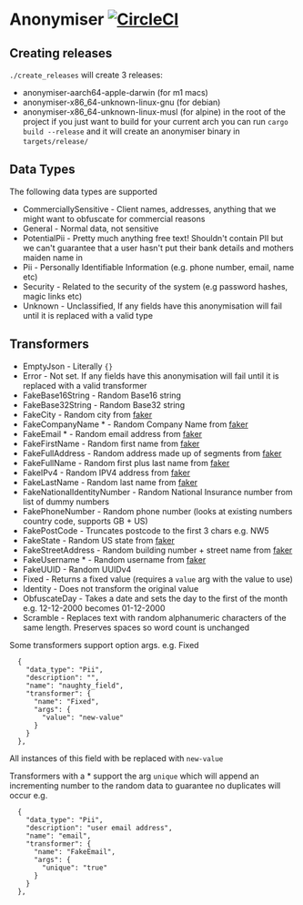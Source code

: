 # Anonymiser [![CircleCI](https://circleci.com/gh/Multiverse-io/anonymiser/tree/main.svg?style=svg&circle-token=f96c8ae882765c9cb2219d4539a5bed696451202)](https://circleci.com/gh/Multiverse-io/anonymiser/tree/main)


## Creating releases

`./create_releases` will create 3 releases:
- anonymiser-aarch64-apple-darwin (for m1 macs)
- anonymiser-x86_64-unknown-linux-gnu (for debian)
- anonymiser-x86_64-unknown-linux-musl (for alpine)
in the root of the project
if you just want to build for your current arch you can run `cargo build --release` and it will create an anonymiser binary in `targets/release/`


## Data Types

The following data types are supported

- CommerciallySensitive - Client names, addresses, anything that we might want to obfuscate for commercial reasons
- General - Normal data, not sensitive
- PotentialPii - Pretty much anything free text! Shouldn't contain PII but we can't guarantee that a user hasn't put their bank details and mothers maiden name in
- Pii - Personally Identifiable Information (e.g. phone number, email, name etc)
- Security - Related to the security of the system (e.g password hashes, magic links etc)
- Unknown - Unclassified, If any fields have this anonymisation will fail until it is replaced with a valid type


## Transformers
- EmptyJson - Literally `{}`
- Error - Not set. If any fields have this anonymisation will fail until it is replaced with a valid transformer
- FakeBase16String - Random Base16 string
- FakeBase32String - Random Base32 string
- FakeCity - Random city from [faker](https://github.com/cksac/fake-rs)
- FakeCompanyName * - Random Company Name from [faker](https://github.com/cksac/fake-rs)
- FakeEmail * - Random email address from [faker](https://github.com/cksac/fake-rs)
- FakeFirstName - Random first name from [faker](https://github.com/cksac/fake-rs)
- FakeFullAddress - Random address made up of segments from [faker](https://github.com/cksac/fake-rs)
- FakeFullName - Random first plus last name from [faker](https://github.com/cksac/fake-rs)
- FakeIPv4 - Random IPV4 address from [faker](https://github.com/cksac/fake-rs)
- FakeLastName - Random last name from [faker](https://github.com/cksac/fake-rs)
- FakeNationalIdentityNumber - Random National Insurance number from list of dummy numbers
- FakePhoneNumber - Random phone number (looks at existing numbers country code, supports GB + US)
- FakePostCode - Truncates postcode to the first 3 chars e.g. NW5
- FakeState - Random US state from [faker](https://github.com/cksac/fake-rs)
- FakeStreetAddress - Random building number + street name from [faker](https://github.com/cksac/fake-rs)
- FakeUsername * - Random username from [faker](https://github.com/cksac/fake-rs)
- FakeUUID - Random UUIDv4
- Fixed - Returns a fixed value (requires a `value` arg with the value to use)
- Identity - Does not transform the original value
- ObfuscateDay - Takes a date and sets the day to the first of the month e.g. 12-12-2000 becomes 01-12-2000
- Scramble - Replaces text with random alphanumeric characters of the same length. Preserves spaces so word count is unchanged


Some transformers support option args. e.g. Fixed

```
  {
    "data_type": "Pii",
    "description": "",
    "name": "naughty_field",
    "transformer": {
      "name": "Fixed",
      "args": {
        "value": "new-value"
      }
    }
  },
```

All instances of this field with be replaced with `new-value`

Transformers with a * support the arg `unique` which will append an incrementing number to the random data to guarantee no duplicates will occur e.g.

```
  {
    "data_type": "Pii",
    "description": "user email address",
    "name": "email",
    "transformer": {
      "name": "FakeEmail",
      "args": {
        "unique": "true"
      }
    }
  },
```
